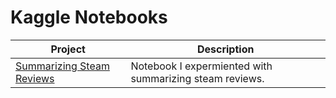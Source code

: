 # Kaggle Notebooks

| Project | Description |
---------- | --------------
| [Summarizing Steam Reviews](./SummarizingSteamReviews) | Notebook I expermiented with summarizing steam reviews. |
